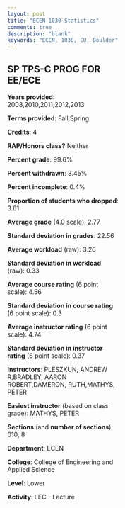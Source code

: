 ```yaml
---
layout: post
title: "ECEN 1030 Statistics"
comments: true
description: "blank"
keywords: "ECEN, 1030, CU, Boulder"
--- 
```

<head>
<script src="https://ajax.googleapis.com/ajax/libs/jquery/2.1.3/jquery.min.js"></script>
<script src="https://dl.dropboxusercontent.com/s/pc42nxpaw1ea4o9/highcharts.js?dl=0"></script>
<!-- <script src="../assets/js/highcharts.js"></script> -->
<style type="text/css">@font-face {
	font-family: "Bebas Neue";
	src: url(https://www.filehosting.org/file/details/544349/BebasNeue%20Regular.otf) format("opentype");
	}
	h1.Bebas { 
		font-family: "Bebas Neue", Verdana, Tahoma;
	}
</style>
</head>
<body>
	<div id="container" style="float: right; width: 45%; height: 88%; margin-left: 2.5%; margin-right: 2.5%;"></div>
	<script language="JavaScript">
		$(document).ready(function() {
		var chart = {type: 'column'};
		var title = {text: 'Grade Distribution'};
		var xAxis = {categories: ['A','B','C','D','F'],crosshair: true};
		var yAxis = {min: 0,title: {text: 'Percentage'}};
		var tooltip = {headerFormat: '<center><b><span style="font-size:20px">{point.key}</span></b></center>',
		               pointFormat: '<td style="padding:0"><b>{point.y:.1f}%</b></td>',
		               footerFormat: '</table>',shared: true,useHTML: true};
		var plotOptions = {column: {pointPadding: 0.0,borderWidth: 0}};  
		var credits = {enabled: false};var series= [{name: 'Percent',data: [39.25,26.51,21.71,6.26,6.26,]}];
		var json = {};
		json.chart = chart;
		json.title = title;
		json.tooltip = tooltip;
		json.xAxis = xAxis;
		json.yAxis = yAxis;  
		json.series = series;
		json.plotOptions = plotOptions;  
		json.credits = credits;
		$('#container').highcharts(json);
	});
	</script>
</body>
			   
## SP TPS-C PROG FOR EE/ECE

**Years provided**: 2008,2010,2011,2012,2013

**Terms provided**: Fall,Spring

**Credits**: 4

**RAP/Honors class?** Neither

**Percent grade**: 99.6%

**Percent withdrawn**: 3.45%

**Percent incomplete**: 0.4%

**Proportion of students who dropped**: 3.61

**Average grade** (4.0 scale): 2.77

**Standard deviation in grades**: 22.56

**Average workload** (raw): 3.26

**Standard deviation in workload** (raw): 0.33

**Average course rating** (6 point scale): 4.56

**Standard deviation in course rating** (6 point scale): 0.3

**Average instructor rating** (6 point scale): 4.74

**Standard deviation in instructor rating** (6 point scale): 0.37

**Instructors**: PLESZKUN, ANDREW R,BRADLEY, AARON ROBERT,DAMERON, RUTH,MATHYS, PETER

**Easiest instructor** (based on class grade): MATHYS, PETER

**Sections** (and **number of sections**): 010, 8

**Department**: ECEN

**College**: College of Engineering and Applied Science

**Level**: Lower

**Activity**: LEC - Lecture